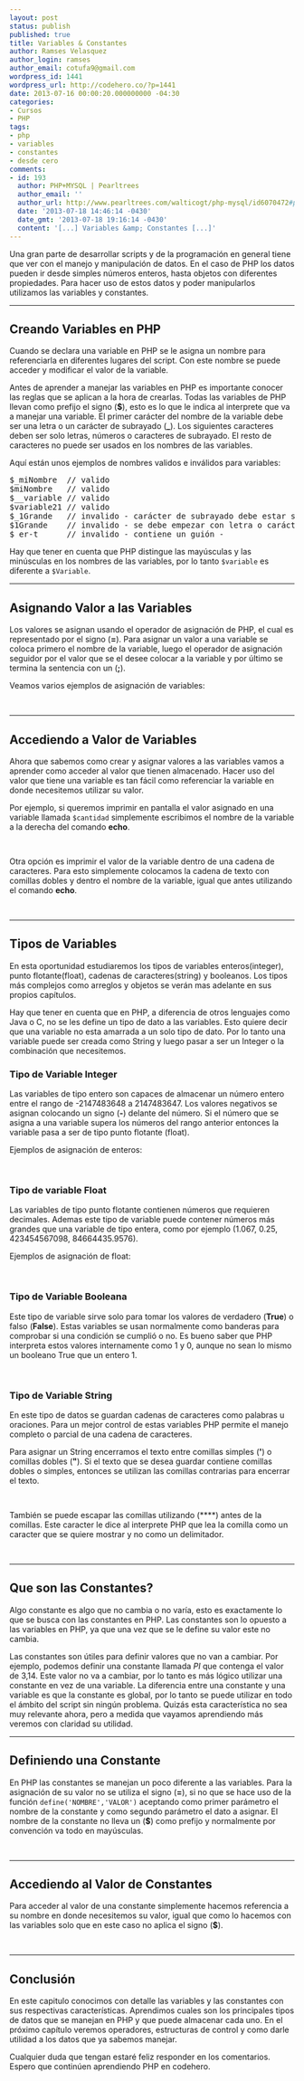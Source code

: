 ```yaml
---
layout: post
status: publish
published: true
title: Variables & Constantes
author: Ramses Velasquez
author_login: ramses
author_email: cotufa9@gmail.com
wordpress_id: 1441
wordpress_url: http://codehero.co/?p=1441
date: 2013-07-16 00:00:20.000000000 -04:30
categories:
- Cursos
- PHP
tags:
- php
- variables
- constantes
- desde cero
comments:
- id: 193
  author: PHP+MYSQL | Pearltrees
  author_email: ''
  author_url: http://www.pearltrees.com/walticogt/php-mysql/id6070472#pearl84277404&amp;show=reveal,6
  date: '2013-07-18 14:46:14 -0430'
  date_gmt: '2013-07-18 19:16:14 -0430'
  content: '[...] Variables &amp; Constantes [...]'
---
```

<p>Una gran parte de desarrollar scripts y de la programación en general tiene que ver con el manejo y manipulación de datos. En el caso de PHP los datos pueden ir desde simples números enteros, hasta objetos con diferentes propiedades. Para hacer uso de estos datos y poder manipularlos utilizamos las variables y constantes.</p>

<hr />

<h2>Creando Variables en PHP</h2>

<p>Cuando se declara una variable en PHP se le asigna un nombre para referenciarla en diferentes lugares del script. Con este nombre se puede acceder y modificar el valor de la variable.</p>

<p>Antes de aprender a manejar las variables en PHP es importante conocer las reglas que se aplican a la hora de crearlas. Todas las variables de PHP llevan como prefijo el signo (<strong>$</strong>), esto es lo que le indica al interprete que va a manejar una variable. El primer carácter del nombre de la variable debe ser una letra o un carácter de subrayado (<strong>_</strong>). Los siguientes caracteres deben ser solo letras, números o caracteres de subrayado. El resto de caracteres no puede ser usados en los nombres de las variables.</p>

<p>Aquí están unos ejemplos de nombres validos e inválidos para variables:</p>

<pre>$_miNombre  // valido
$miNombre   // valido
$__variable // valido
$variable21 // valido
$_1Grande   // invalido - carácter de subrayado debe estar seguido de una letra al principio
$1Grande    // invalido - se debe empezar con letra o carácter de subrayado
$_er-t      // invalido - contiene un guión - 
</pre>

<p>Hay que tener en cuenta que PHP distingue las mayúsculas y las minúsculas en los nombres de las variables, por lo tanto <code>$variable</code> es diferente a <code>$Variable</code>.</p>

<hr />

<h2>Asignando Valor a las Variables</h2>

<p>Los valores se asignan usando el operador de asignación de PHP, el cual es representado por el signo (<strong>=</strong>). Para asignar un valor a una variable se coloca primero el nombre de la variable, luego el operador de asignación seguidor por el valor que se el desee colocar a la variable y por último se termina la sentencia con un (<strong>;</strong>).</p>

<p>Veamos varios ejemplos de asignación de variables:</p>

<pre><?php
    // creando variable nueva y asignando cadena de texto
    $codeHero = "tutoriales";
    
    // creando variable nueva y asignando un entero
    $numero = 21; 
    
    // resignado valor de $numero en $codeHero, ahora las dos variables tienen el valor de 21
    $codeHero = $numero;
?>
</pre>

<hr />

<h2>Accediendo a Valor de Variables</h2>

<p>Ahora que sabemos como crear y asignar valores a las variables vamos a aprender como acceder al valor que tienen almacenado. Hacer uso del valor que tiene una variable es tan fácil como referenciar la variable en donde necesitemos utilizar su valor.</p>

<p>Por ejemplo, si queremos imprimir en pantalla el valor asignado en una variable llamada <code>$cantidad</code> simplemente escribimos el nombre de la variable a la derecha del comando <strong>echo</strong>.</p>

<pre><?php
    echo $cantidad;
?>
</pre>

<p>Otra opción es imprimir el valor de la variable dentro de una cadena de caracteres. Para esto simplemente colocamos la cadena de texto con comillas dobles y dentro el nombre de la variable, igual que antes utilizando el comando <strong>echo</strong>.</p>

<pre><?php
    echo "La cantidad es: $cantidad";
?>
</pre>

<hr />

<h2>Tipos de Variables</h2>

<p>En esta oportunidad estudiaremos los tipos de variables enteros(integer), punto flotante(float), cadenas de caracteres(string) y booleanos. Los tipos más complejos como arreglos y objetos se verán mas adelante en sus propios capítulos.</p>

<p>Hay que tener en cuenta que en PHP, a diferencia de otros lenguajes como Java o C, no se les define un tipo de dato a las variables. Esto quiere decir que una variable no esta amarrada a un solo tipo de dato. Por lo tanto una variable puede ser creada como String y luego pasar a ser un Integer o la combinación que necesitemos.</p>

<h3>Tipo de Variable Integer</h3>

<p>Las variables de tipo entero son capaces de almacenar un número entero entre el rango de -2147483648 a 2147483647. Los valores negativos se asignan colocando un signo (<strong>-</strong>) delante del número. Si el número que se asigna a una variable supera los números del rango anterior entonces la variable pasa a ser de tipo punto flotante (float).</p>

<p>Ejemplos de asignación de enteros:</p>

<pre><?php
    $entero = 10;

    $enteroNegativo = -13457231;
?>
</pre>

<h3>Tipo de variable Float</h3>

<p>Las variables de tipo punto flotante contienen números que requieren decimales. Ademas este tipo de variable puede contener números más grandes que una variable de tipo entera, como por ejemplo (1.067, 0.25, 423454567098, 84664435.9576).</p>

<p>Ejemplos de asignación de float:</p>

<pre><?php
    $coma_flotante = 9234.98;

    $coma_flotante_mas_preciso = 9547894367.987483701
?>
</pre>

<h3>Tipo de Variable Booleana</h3>

<p>Este tipo de variable sirve solo para tomar los valores de verdadero (<strong>True</strong>) o falso (<strong>False</strong>). Estas variables se usan normalmente como banderas para comprobar si una condición se cumplió o no. Es bueno saber que PHP interpreta estos valores internamente como 1 y 0, aunque no sean lo mismo un booleano True que un entero 1.</p>

<pre><?php  

    $ejecutar = True;
    
    $terminar_programa = False;

?>
</pre>

<h3>Tipo de Variable String</h3>

<p>En este tipo de datos se guardan cadenas de caracteres como palabras u oraciones. Para un mejor control de estas variables PHP permite el manejo completo o parcial de una cadena de caracteres.</p>

<p>Para asignar un String encerramos el texto entre comillas simples (<strong>'</strong>) o comillas dobles (<strong>"</strong>). Si el texto que se desea guardar contiene comillas dobles o simples, entonces se utilizan las comillas contrarias para encerrar el texto.</p>

<pre><?php

    $cadena = "Una cadena de caracteres";

    $cadena2 = 'Otra cadena de caracteres';

    $cadena3 = "Esta cadena contiene 'comillas simples'";

    $cadena4 = 'Y esta otra contiene "comillas dobles"';

?>
</pre>

<p>También se puede escapar las comillas utilizando (****) antes de la comillas. Este caracter le dice al interprete PHP que lea la comilla como un caracter que se quiere mostrar y no como un delimitador.</p>

<pre><?php

    $cadena5 = 'Esta cadena contiene \'comillas simples\'';

    $cadena6 = "Y esta otra contiene \"comillas dobles\" y \'comillas simples\'";

?>
</pre>

<hr />

<h2>Que son las Constantes?</h2>

<p>Algo constante es algo que no cambia o no varía, esto es exactamente lo que se busca con las constantes en PHP. Las constantes son lo opuesto a las variables en PHP, ya que una vez que se le define su valor este no cambia.</p>

<p>Las constantes son útiles para definir valores que no van a cambiar. Por ejemplo, podemos definir una constante llamada <em>PI</em> que contenga el valor de 3,14. Este valor no va a cambiar, por lo tanto es más lógico utilizar una constante en vez de una variable. La diferencia entre una constante y una variable es que la constante es global, por lo tanto se puede utilizar en todo el ámbito del script sin ningún problema. Quizás esta característica no sea muy relevante ahora, pero a medida que vayamos aprendiendo más veremos con claridad su utilidad.</p>

<hr />

<h2>Definiendo una Constante</h2>

<p>En PHP las constantes se manejan un poco diferente a las variables. Para la asignación de su valor no se utiliza el signo (<strong>=</strong>), si no que se hace uso de la función <code>define('NOMBRE','VALOR')</code> aceptando como primer parámetro el nombre de la constante y como segundo parámetro el dato a asignar. El nombre de la constante no lleva un (<strong>$</strong>) como prefijo y normalmente por convención va todo en mayúsculas.</p>

<pre><?php 

    define('URL', 'codehero.co');

    define('FECHA_CREACION', 2013);

?>
</pre>

<hr />

<h2>Accediendo al Valor de Constantes</h2>

<p>Para acceder al valor de una constante simplemente hacemos referencia a su nombre en donde necesitemos su valor, igual que como lo hacemos con las variables solo que en este caso no aplica el signo (<strong>$</strong>).</p>

<pre><?php
    
    echo URL;

    echo FECHA_CREACION;
?>
</pre>

<hr />

<h2>Conclusión</h2>

<p>En este capitulo conocimos con detalle las variables y las constantes con sus respectivas características. Aprendimos cuales son los principales tipos de datos que se manejan en PHP y que puede almacenar cada uno. En el próximo capítulo veremos operadores, estructuras de control y como darle utilidad a los datos que ya sabemos manejar.</p>

<p>Cualquier duda que tengan estaré feliz responder en los comentarios. Espero que continúen aprendiendo PHP en codehero.</p>
